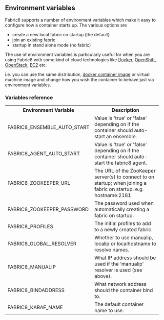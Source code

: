 ## Environment variables

Fabric8 supports a number of environment variables which make it easy to configure how a container starts up. The various options are

 * create a new local fabric on startup (the default)
 * join an existing fabric
 * startup in stand alone mode (no fabric)

The use of environment variables is particularly useful for when you are using Fabric8 with some kind of cloud technologies like [Docker](http://fabric8.io/gitbook/docker_md), [OpenShift](https://www.openshift.com/quickstarts/jboss-fuse-61), [OpenStack](http://fabric8.io/#/site/book/doc/index.md?chapter=cloudContainers_md), [EC2](http://fabric8.io/#/site/book/doc/index.md?chapter=cloudContainers.html) etc.

i.e. you can use the same distribution, [docker container image](https://github.com/fabric8io/fabric8-docker#fabric8-docker) or virtual machine image and change how you wish the container to behave just via environment variables.

### Variables reference

<table class="table table-striped">
<tr>
<th>Environment Variable</th>
<th>Description</th>
</tr>
<tr>
<td>FABRIC8_ENSEMBLE_AUTO_START</td>
<td>Value is 'true' or 'false' depending on if the container should auto-start an ensemble.</td>
</tr>
<tr>
<td>FABRIC8_AGENT_AUTO_START</td>
<td>Value is 'true' or 'false' depending on if the container should auto-start the fabric8 agent.</td>
</tr>
<tr>
<td>FABRIC8_ZOOKEEPER_URL</td>
<td>The URL of the ZooKeeper server(s) to connect to on startup; when joining a fabric on startup. e.g. hostname:2181</td>
</tr>
<tr>
<td>FABRIC8_ZOOKEEPER_PASSWORD</td>
<td>The password used when automatically creating a fabric on startup.</td>
</tr>
<tr>
<td>FABRIC8_PROFILES</td>
<td>The initial profiles to add to a newly created fabric.</td>
</tr>
<tr>
<td>FABRIC8_GLOBAL_RESOLVER</td>
<td>Whether to use manualip, localip or localhostname to resolve names.</td>
</tr>
<tr>
<td>FABRIC8_MANUALIP</td>
<td>What IP address should be used if the 'manualip' resolver is used (see above).</td>
</tr>
<tr>
<td>FABRIC8_BINDADDRESS</td>
<td>What network address should the container bind to.</td>
</tr>
<tr>
<td>FABRIC8_KARAF_NAME</td>
<td>The default container name to use.</td>
</tr>
</table>
